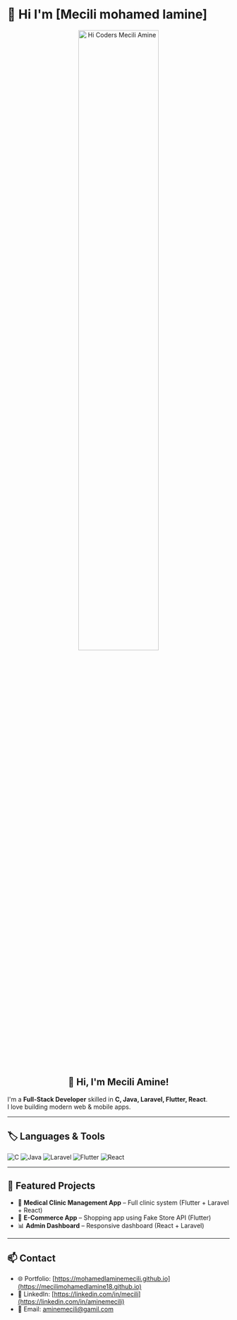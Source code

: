 # 👋 Hi I'm [Mecili mohamed lamine]
<p align="center">
  <img src="https://raw.githubusercontent.com/<your-username>/<your-repo>/main/hi-coders.gif"
       width="60%"
       alt="Hi Coders Mecili Amine"/>
</p>

<h2 align="center">👋 Hi, I'm Mecili Amine!</h2>



I'm a **Full-Stack Developer** skilled in **C, Java, Laravel, Flutter, React**.  
I love building modern web & mobile apps.

---

## 🏷️ Languages & Tools
![C](https://img.shields.io/badge/C-00599C?style=for-the-badge&logo=c&logoColor=white)
![Java](https://img.shields.io/badge/Java-ED8B00?style=for-the-badge&logo=openjdk&logoColor=white)
![Laravel](https://img.shields.io/badge/Laravel-FF2D20?style=for-the-badge&logo=laravel&logoColor=white)
![Flutter](https://img.shields.io/badge/Flutter-02569B?style=for-the-badge&logo=flutter&logoColor=white)
![React](https://img.shields.io/badge/React-20232A?style=for-the-badge&logo=react&logoColor=61DAFB)

---

## 🚀 Featured Projects
- 🏥 **Medical Clinic Management App** – Full clinic system (Flutter + Laravel + React)
- 🛒 **E-Commerce App** – Shopping app using Fake Store API (Flutter)
- 📊 **Admin Dashboard** – Responsive dashboard (React + Laravel)

---

## 📫 Contact
- 🌐 Portfolio: [https://mohamedlaminemecili.github.io](https://mecilimohamedlamine18.github.io)  
- 💼 LinkedIn: [https://linkedin.com/in/mecili](https://linkedin.com/in/aminemecili)  
- 📧 Email: aminemecili@gamil.com  
